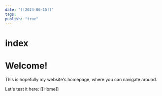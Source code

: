 ```yaml
---
date: "[[2024-06-15]]"
tags: 
publish: "true"
---
```

# index



# Welcome!

This is hopefully my website's homepage, where you can navigate around.

Let's test it here: [[Home]]